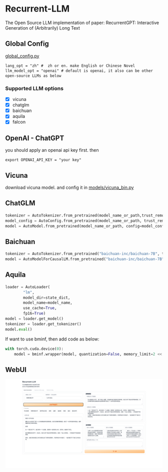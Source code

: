 # Recurrent-LLM
The Open Source LLM implementation of paper: RecurrentGPT: Interactive Generation of (Arbitrarily) Long Text

## Global Config
[global_config.py](./global_config.py)

```
lang_opt = "zh" #  zh or en. make English or Chinese Novel
llm_model_opt = "openai" # default is openai, it also can be other open-source LLMs as below
```

### Supported LLM options

- [x] vicuna
- [x] chatglm
- [x] baichuan
- [x] aquila
- [x] falcon 

## OpenAI - ChatGPT

you should apply an openai api key first. then
```
export OPENAI_API_KEY = "your key"
```

## Vicuna 

download vicuna model. and config it in [models/vicuna_bin.py](models/vicuna_bin.py)

## ChatGLM

```python
tokenizer = AutoTokenizer.from_pretrained(model_name_or_path,trust_remote_code=True)
model_config = AutoConfig.from_pretrained(model_name_or_path, trust_remote_code=True)
model = AutoModel.from_pretrained(model_name_or_path, config=model_config, trust_remote_code=True)
```

## Baichuan

```python
tokenizer = AutoTokenizer.from_pretrained("baichuan-inc/baichuan-7B", trust_remote_code=True)
model = AutoModelForCausalLM.from_pretrained("baichuan-inc/baichuan-7B", device_map="auto", trust_remote_code=True)
```

## Aquila

```python
loader = AutoLoader(
        "lm",
        model_dir=state_dict,
        model_name=model_name,
        use_cache=True,
        fp16=True)
model = loader.get_model()
tokenizer = loader.get_tokenizer()
model.eval()
```
If want to use bminf, then add code as below:
```python
with torch.cuda.device(0):
    model = bminf.wrapper(model, quantization=False, memory_limit=2 << 30)
```

## WebUI

<img src="./imgs/webui-snapshot.png">